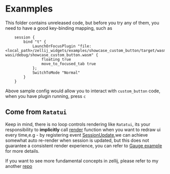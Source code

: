 # Exanmples

This folder contains unreleased code, but before you try any of them, you need to have a good key-binding mapping, such as 

```
    session {
        bind "t" {
            LaunchOrFocusPlugin "file:<local_path>/zellij_widgets/examples/showcase_custom_button/target/wasm32-wasi/debug/showcase_custom_button.wasm" {
                floating true
                move_to_focused_tab true
            };
            SwitchToMode "Normal"
        }
    }
```

Above sample config would allow you to interact with `custom_button` code, when you have plugin running, press `c`


## Come from `Ratatui`
Keep in mind, there is no loop controls rendering like `Ratatui`, its your responsibility to **implicitly** call [render](https://zellij.dev/documentation/plugin-lifecycle) function when you want to redraw ui every time,e.g - by registering event [SessionUpdate](https://docs.rs/zellij-tile/latest/zellij_tile/prelude/enum.Event.html#variant.SessionUpdate),we can achieve somewhat auto re-render when session is updated, but this does not guarantee a consistent render experience, you can refer to [Gauge example](./showcase_gauge) for more details.

If you want to see more fundamental concepts in zellij, please refer to my another [repo](https://github.com/Kangaxx-0/first-zellij-plugin/tree/main)


